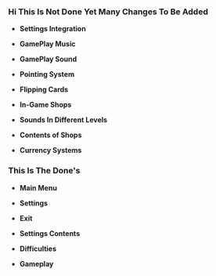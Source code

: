 ### Hi This Is Not Done Yet Many Changes To Be Added
- <b><p>Settings Integration</p></b>
- <b><p>GamePlay Music</p></b>
- <b><p>GamePlay Sound</p></b>
- <b><p>Pointing System</p></b>
- <b><p>Flipping Cards</p></b>
- <b><p>In-Game Shops</p></b>
- <b><p>Sounds In Different Levels</p></b>
- <b><p>Contents of Shops</p></b>
- <b><p>Currency Systems</p></b>
### This Is The Done's 
- <b><p>Main Menu</p></b>
- <b><p>Settings</p></b>
- <b><p>Exit</p></b>
- <b><p>Settings Contents</p></b>
- <b><p>Difficulties</p></b>
- <b><p>Gameplay</p></b>
